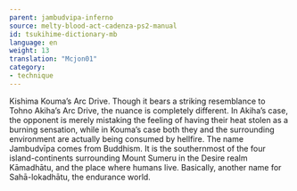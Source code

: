 ```yaml
---
parent: jambudvipa-inferno
source: melty-blood-act-cadenza-ps2-manual
id: tsukihime-dictionary-mb
language: en
weight: 13
translation: "Mcjon01"
category:
- technique
---
```


Kishima Kouma’s Arc Drive.
Though it bears a striking resemblance to Tohno Akiha’s Arc Drive, the nuance is completely different. In Akiha’s case, the opponent is merely mistaking the feeling of having their heat stolen as a burning sensation, while in Kouma’s case both they and the surrounding environment are actually being consumed by hellfire.
The name Jambudvīpa comes from Buddhism. It is the southernmost of the four island-continents surrounding Mount Sumeru in the Desire realm Kāmadhātu, and the place where humans live. Basically, another name for Sahā-lokadhātu, the endurance world.
